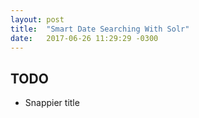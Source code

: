 ```yaml
---
layout: post
title:  "Smart Date Searching With Solr"
date:   2017-06-26 11:29:29 -0300
---
```


## TODO

- Snappier title
